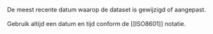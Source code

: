 De meest recente datum waarop de dataset is gewijzigd of aangepast.
<br/>
<br/>
Gebruik altijd een datum en tijd conform de [[ISO8601]] notatie.
